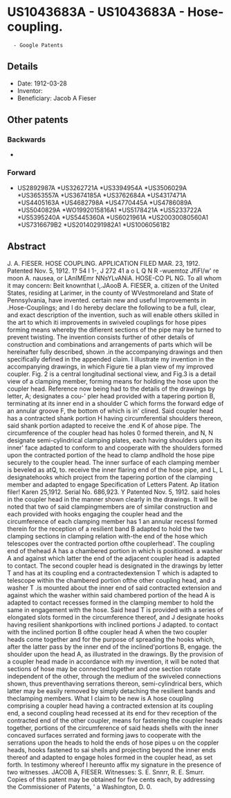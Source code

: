 # US1043683A - US1043683A - Hose-coupling. 
      - Google Patents

## Details

* Date: 1912-03-28
* Inventor: 
* Beneficiary: Jacob A Fieser
## Other patents

### Backwards
 * 
### Forward
 * US2892987A
 *US3262721A
 *US3394954A
 *US3506029A
 *US3653557A
 *US3674185A
 *US3762684A
 *US4317471A
 *US4405163A
 *US4682798A
 *US4770445A
 *US4786089A
 *US5040829A
 *WO1992015816A1
 *US5178421A
 *US5233722A
 *US5395240A
 *US5445360A
 *US6021961A
 *US20030080560A1
 *US7316679B2
 *US20140291982A1
 *US10060561B2
## Abstract

J. A. FIESER. 
HOSE COUPLING. 
APPLICATION FILED MAR. 23, 1912. 
Patented Nov. 5, 1912. 
 1? 54 I 1-, J 272 41 a o L Q N R -wuemtoz JfiFl/w' re moon A. nausea, or LAnIMEmr NNsYLvANiA. 
HOSE-CO PL NG. 
To all whom it may concern: 
Beit knownthat I,.JAooB A. FIESER, a. 
citizen of the United States, residing at Larimer, in the county of WVestmoreland and State of Pennsylvania, have invented. 
certain new and useful Improvements in .Hose-Couplings; and I do hereby declare the following to be a full, clear, and exact description of the invention, such as will enable others skilled in the art to which iti improvements in swiveled couplings for hose pipes forming means whereby the difierent sections of the pipe may be turned to prevent twisting. 
 The invention consists further of other details of construction and combinations and arrangements of parts which will be hereinafter fully described, shown .in the accompanying drawings and then specifically defined in the appended claim. 
 I illustrate my invention in the accompanying drawings, in which Figure tie a plan view of my improved coupler. Fig. 2 is a central longitudinal sectional view, and Fig.3 is a detail view of a clamping member, forming means for holding the hose upon the coupler head. 
Reference now being had to the details of the drawings by letter, A; designates a cou-' pler head provided with a tapering portion B, terminating at its inner end in a shoulder C which forms the forward edge of an annular groove F, the bottom of which is in' clined. Said coupler head has a contracted shank portion H having circumferential shoulders thereon, said shank portion adapted to receive the .end K of ahose pipe. The circumference of the coupler head has holes 0 formed therein, and N, N designate semi-cylindrical clamping plates, each having shoulders upon its inner' face adapted to conform to and cooperate with the shoulders formed upon the contracted portion of the head to clamp andlhold the hose pipe securely to the coupler head. The inner surface of each clamping member is beveled as atQ, to. receive the inner flaring end of the hose pipe, and L, L designatehooks which project from the tapering portion of the clamping member and adapted to engage Specification of Letters Patent. Ap litation filer! Karen 25,1912. Serial No. 686,923. 
Y Patented Nov. 5, 1912. 
said holes in the coupler head in the manner shown clearly in the drawings. It will be noted that two of said clampingmembers are of similar construction and each provided with hooks engaging the coupler head and the circumference of each clamping member has 1 an annular recessI formed therein for the reception of a resilient band B adapted to hold the two clamping sections in clamping relation with-the end of the hose which telescopes over the contracted portion ofthe couplerhead'. The coupling end of thehead A has a chambered portion in which is positioned. a washer A and against which latter the end of the adjacent coupler head is adapted to contact. 
 The second coupler head is designated in the drawings by letter T and has at its coupling end a contractedextension T which is adapted to telescope within the chambered portion ofthe other coupling head, and a washer T .is mounted about the inner end of said contracted extension and against which the washer within said chambered portion of the head A is adapted to contact recesses formed in the clamping member to hold the same in engagement with the hose. Said head T is provided with a series of elongated slots formed in the circumference thereof, and J designate hooks having resilient shankportions with inclined portions J adapted. to contact with the inclined portion B ofthe coupler head A when the two coupler heads come together and for the purpose of spreading the hooks which, after the latter pass by the inner end of the inclined'portions B, engage. the shoulder upon the head A, as illustrated in the drawings. 
 By the provision of a coupler head made in accordance with my invention, it will be noted that sections of hose may be connected together and one section rotate independent of the other, through the medium of the swiveled connections shown, thus preventhaving serrations thereon, semi-cylindrical bers, which latter may be easily removed by simply detaching the resilient bands and theclamping members. 
What I claim to be new is A hose coupling comprising a coupler head having a contracted extension at its coupling end, a second coupling head recessed at its end for thev reception of the contracted end of the other coupler, means for fastening the coupler heads together, portions of the circumference of said heads shells with the inner concaved surfaces serrated and forming jaws to cooperate with the serrations upon the heads to hold the ends of hose pipes u on the coppler heads, hooks fastened to sai shells and projecting beyond the inner ends thereof and adapted to engage holes formed in the coupler head, as set forth. 
 In testimony whereof I hereunto affix my signature in the presence of two witnesses. 
 JACOB A, FIESER. 
Witnesses: 
S. E. Snnrr, R. E. Smurr. 
Copies of this patent may be obtained for five cents each, by addressing the Commissioner of Patents, 
' a Washington, D. 0.